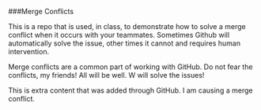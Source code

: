 ###Merge Conflicts

This is a repo that is used, in class, to demonstrate how to solve a merge conflict when it occurs with your teammates. Sometimes Github will automatically solve the issue, other times it cannot and requires human intervention.

Merge conflicts are a common part of working with GitHub. Do not fear the conflicts, my friends! All will be well. W will solve the issues!

This is extra content that was added through GitHub. I am causing a merge conflict.

